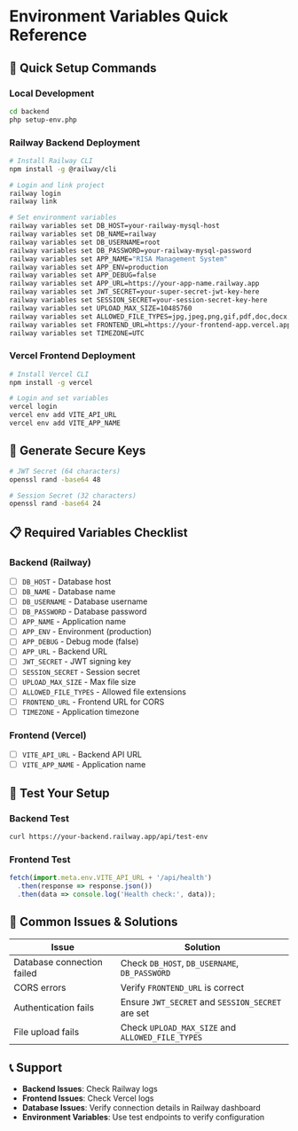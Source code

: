 # Environment Variables Quick Reference

## 🚀 Quick Setup Commands

### Local Development
```bash
cd backend
php setup-env.php
```

### Railway Backend Deployment
```bash
# Install Railway CLI
npm install -g @railway/cli

# Login and link project
railway login
railway link

# Set environment variables
railway variables set DB_HOST=your-railway-mysql-host
railway variables set DB_NAME=railway
railway variables set DB_USERNAME=root
railway variables set DB_PASSWORD=your-railway-mysql-password
railway variables set APP_NAME="RISA Management System"
railway variables set APP_ENV=production
railway variables set APP_DEBUG=false
railway variables set APP_URL=https://your-app-name.railway.app
railway variables set JWT_SECRET=your-super-secret-jwt-key-here
railway variables set SESSION_SECRET=your-session-secret-key-here
railway variables set UPLOAD_MAX_SIZE=10485760
railway variables set ALLOWED_FILE_TYPES=jpg,jpeg,png,gif,pdf,doc,docx,xls,xlsx
railway variables set FRONTEND_URL=https://your-frontend-app.vercel.app
railway variables set TIMEZONE=UTC
```

### Vercel Frontend Deployment
```bash
# Install Vercel CLI
npm install -g vercel

# Login and set variables
vercel login
vercel env add VITE_API_URL
vercel env add VITE_APP_NAME
```

## 🔑 Generate Secure Keys

```bash
# JWT Secret (64 characters)
openssl rand -base64 48

# Session Secret (32 characters)
openssl rand -base64 24
```

## 📋 Required Variables Checklist

### Backend (Railway)
- [ ] `DB_HOST` - Database host
- [ ] `DB_NAME` - Database name
- [ ] `DB_USERNAME` - Database username
- [ ] `DB_PASSWORD` - Database password
- [ ] `APP_NAME` - Application name
- [ ] `APP_ENV` - Environment (production)
- [ ] `APP_DEBUG` - Debug mode (false)
- [ ] `APP_URL` - Backend URL
- [ ] `JWT_SECRET` - JWT signing key
- [ ] `SESSION_SECRET` - Session secret
- [ ] `UPLOAD_MAX_SIZE` - Max file size
- [ ] `ALLOWED_FILE_TYPES` - Allowed file extensions
- [ ] `FRONTEND_URL` - Frontend URL for CORS
- [ ] `TIMEZONE` - Application timezone

### Frontend (Vercel)
- [ ] `VITE_API_URL` - Backend API URL
- [ ] `VITE_APP_NAME` - Application name

## 🧪 Test Your Setup

### Backend Test
```bash
curl https://your-backend.railway.app/api/test-env
```

### Frontend Test
```javascript
fetch(import.meta.env.VITE_API_URL + '/api/health')
  .then(response => response.json())
  .then(data => console.log('Health check:', data));
```

## 🔧 Common Issues & Solutions

| Issue | Solution |
|-------|----------|
| Database connection failed | Check `DB_HOST`, `DB_USERNAME`, `DB_PASSWORD` |
| CORS errors | Verify `FRONTEND_URL` is correct |
| Authentication fails | Ensure `JWT_SECRET` and `SESSION_SECRET` are set |
| File upload fails | Check `UPLOAD_MAX_SIZE` and `ALLOWED_FILE_TYPES` |

## 📞 Support

- **Backend Issues**: Check Railway logs
- **Frontend Issues**: Check Vercel logs
- **Database Issues**: Verify connection details in Railway dashboard
- **Environment Variables**: Use test endpoints to verify configuration 